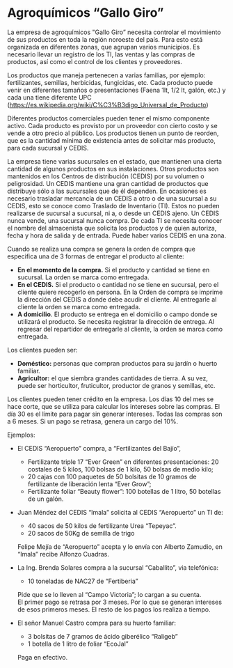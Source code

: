 # Agroquímicos “Gallo Giro” 

La empresa de agroquímicos "Gallo Giro” necesita controlar el movimiento de sus productos en toda la región noroeste del país. Para esto está organizada en diferentes zonas, que agrupan varios municipios. Es necesario llevar un registro de los TI, las ventas y las compras de productos, así como el control de los clientes y proveedores. 

Los productos que maneja pertenecen a varias familias, por ejemplo: fertilizantes, semillas, herbicidas, fungicidas, etc. Cada producto puede venir en diferentes tamaños o presentaciones (Faena 1lt, 1/2 lt, galón, etc.) y cada una tiene diferente UPC (https://es.wikipedia.org/wiki/C%C3%B3digo_Universal_de_Producto)

Diferentes productos comerciales pueden tener el mismo componente activo. Cada producto es provisto por un proveedor con cierto costo y se vende a otro precio al público. Los productos tienen un punto de reorden, que es la cantidad mínima de existencia antes de solicitar más producto, para cada sucursal y CEDIS.

La empresa tiene varias sucursales en el estado, que mantienen una cierta cantidad de algunos productos en sus instalaciones. Otros productos son mantenidos en los Centros de distribución (CEDIS) por su volumen o peligrosidad. Un CEDIS mantiene una gran cantidad de productos que distribuye sólo a las sucursales que de él dependen. En ocasiones es necesario trasladar mercancía de un CEDIS a otro o de una sucursal a su CEDIS, esto se conoce como Traslado de Inventario (TI). Estos no pueden realizarse de sucursal a sucursal, ni a, o desde un CEDIS ajeno. Un CEDIS nunca vende, una sucursal nunca compra. De cada TI se necesita conocer el nombre del almacenista que solicita los productos y de quien autoriza, fecha y hora de salida y de entrada. Puede haber varios CEDIS en una zona.

Cuando se realiza una compra se genera la orden de compra que especifica una de 3 formas de entregar el producto al cliente: 

- **En el momento de la compra.** Si el producto y cantidad se tiene en sucursal. La orden se marca como entregada.
- **En el CEDIS.** Si el producto o cantidad no se tiene en sucursal, pero el cliente quiere recogerlo en persona. En la Orden de compra se imprime la dirección del CEDIS a donde debe acudir el cliente. Al entregarle al cliente la orden se marca como entregada.
- **A domicilio**. El producto se entrega en el domicilio o campo donde se utilizará el producto. Se necesita registrar la dirección de entrega. Al regresar del repartidor de entregarle al cliente, la orden se marca como entregada.

Los clientes pueden ser: 

- **Doméstico:** personas que compran productos para su jardín o huerto familiar. 
- **Agricultor:** el que siembra grandes cantidades de tierra. A su vez, puede ser horticultor, fruticultor, productor de granos y semillas, etc. 

Los clientes pueden tener crédito en la empresa. Los días 10 del mes se hace corte, que se utiliza para calcular los intereses sobre las compras. El día 30 es el límite para pagar sin generar intereses. Todas las compras son a 6 meses. Si un pago se retrasa, genera un cargo del 10%.

Ejemplos:

- El CEDIS “Aeropuerto” compra, a “Fertilizantes del Bajío”, 
    - Fertilizante triple 17 “Ever Green” en diferentes presentaciones: 20 costales de 5 kilos, 100 bolsas de 1 kilo, 50 bolsas de medio kilo; 
    - 20 cajas con 100 paquetes de 50 bolsitas de 10 gramos de fertilizante de liberación lenta “Ever Grow”; 
    - Fertilizante foliar “Beauty flower”: 100 botellas de 1 litro,  50 botellas de un galón.
- Juan Méndez del CEDIS “Imala” solicita al CEDIS “Aeropuerto” un TI de:
    - 40 sacos de 50 kilos de fertilizante Urea “Tepeyac”. 
    - 20 sacos de 50Kg de semilla de trigo
    
    Felipe Mejía de “Aeropuerto” acepta y lo envía con Alberto Zamudio, en “Imala” recibe Alfonzo Cuadras.
- La Ing. Brenda Solares compra a la sucursal “Caballito”, via telefónica:
    - 10 toneladas de NAC27 de “Fertiberia”
  
    Pide que se lo lleven al “Campo Victoria”; lo cargan a su cuenta. <br>
    El primer pago se retrasa por 3 meses. Por lo que se generan intereses de esos primeros meses. El resto de los pagos los realiza a tiempo.
- El señor Manuel Castro compra para su huerto familiar:
    - 3 bolsitas de 7 gramos de ácido giberélico “Raligeb”  
    - 1 botella de 1 litro de foliar “EcoJal” 
  
    Paga en efectivo.
 
